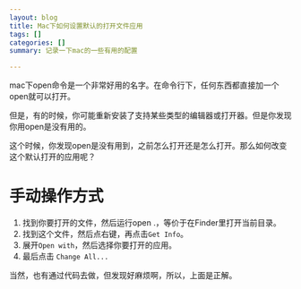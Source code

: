 ```yaml
---
layout: blog
title: Mac下如何设置默认的打开文件应用
tags: []
categories: []
summary: 记录一下mac的一些有用的配置

---
```


mac下open命令是一个非常好用的名字。在命令行下，任何东西都直接加一个open就可以打开。

但是，有的时候，你可能重新安装了支持某些类型的编辑器或打开器。但是你发现你用open是没有用的。

这个时候，你发现open是没有用到，之前怎么打开还是怎么打开。那么如何改变这个默认打开的应用呢？

# 手动操作方式

1. 找到你要打开的文件，然后运行open .，等价于在Finder里打开当前目录。
2. 找到这个文件，然后点右键，再点击`Get Info`。
3. 展开`Open with`，然后选择你要打开的应用。
4. 最后点击 `Change All...`

当然，也有通过代码去做，但发现好麻烦啊，所以，上面是正解。